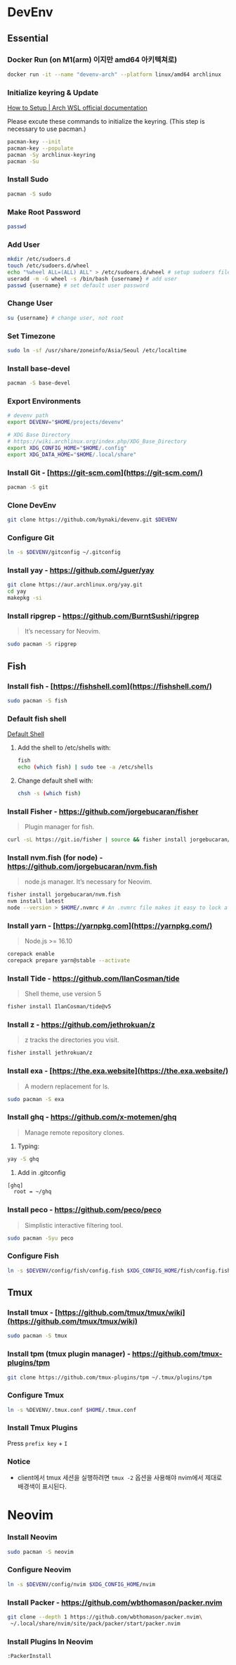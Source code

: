 # DevEnv


## Essential

### Docker Run (on M1(arm) 이지만 amd64 아키텍쳐로)

```bash
docker run -it --name "devenv-arch" --platform linux/amd64 archlinux
```

### **Initialize keyring & Update**

[How to Setup | Arch WSL official documentation](https://www.notion.so/How-to-Setup-Arch-WSL-official-documentation-a0e2b2f9edd74ca9bb619c518a745e36)

Please excute these commands to initialize the keyring. (This step is necessary to use pacman.)

```bash
pacman-key --init
pacman-key --populate
pacman -Sy archlinux-keyring
pacman -Su
```

### Install Sudo

```bash
pacman -S sudo
```

### Make Root Password

```bash
passwd
```

### Add User

```bash
mkdir /etc/sudoers.d
touch /etc/sudoers.d/wheel
echo "%wheel ALL=(ALL) ALL" > /etc/sudoers.d/wheel # setup sudoers file
useradd -m -G wheel -s /bin/bash {username} # add user
passwd {username} # set default user password
```

### Change User

```bash
su {username} # change user, not root
```

### Set Timezone

```bash
sudo ln -sf /usr/share/zoneinfo/Asia/Seoul /etc/localtime
```

### Install base-devel

```bash
pacman -S base-devel
```

### Export Environments

```bash
# devenv path
export DEVENV="$HOME/projects/devenv"

# XDG Base Directory
# https://wiki.archlinux.org/index.php/XDG_Base_Directory
export XDG_CONFIG_HOME="$HOME/.config"
export XDG_DATA_HOME="$HOME/.local/share"
```

### Install Git - [https://git-scm.com](https://git-scm.com/)

```bash
pacman -S git
```

### Clone DevEnv

```bash
git clone https://github.com/bynaki/devenv.git $DEVENV
```

### Configure Git

```bash
ln -s $DEVENV/gitconfig ~/.gitconfig
```

### Install yay - https://github.com/Jguer/yay

```bash
git clone https://aur.archlinux.org/yay.git
cd yay
makepkg -si
```

### Install ripgrep - https://github.com/BurntSushi/ripgrep

> It’s necessary for Neovim.
> 

```bash
sudo pacman -S ripgrep
```

## Fish

### Install fish - **[https://fishshell.com](https://fishshell.com/)**

```bash
sudo pacman -S fish
```

### Default fish shell

[Default Shell](https://www.notion.so/Default-Shell-6a4cbd1ad17e4f2f8f9e04f62bdbd108)

1. Add the shell to /etc/shells with:
    
    ```bash
    fish
    echo (which fish) | sudo tee -a /etc/shells
    ```
    
2. Change default shell with:
    
    ```bash
    chsh -s (which fish)
    ```
    

### Install Fisher - https://github.com/jorgebucaran/fisher

> Plugin manager for fish.
> 

```bash
curl -sL https://git.io/fisher | source && fisher install jorgebucaran/fisher
```

### Install nvm.fish (for node) - https://github.com/jorgebucaran/nvm.fish

> node.js manager. It’s necessary for Neovim.
> 

```bash
fisher install jorgebucaran/nvm.fish
nvm install latest
node --version > $HOME/.nvmrc # An .nvmrc file makes it easy to lock a specific version
```

### Install yarn - [https://yarnpkg.com](https://yarnpkg.com/)

> Node.js >= 16.10
> 

```bash
corepack enable
corepack prepare yarn@stable --activate
```

### Install Tide - https://github.com/IlanCosman/tide

> Shell theme, use version 5
> 

```bash
fisher install IlanCosman/tide@v5
```

### Install z - https://github.com/jethrokuan/z

> z tracks the directories you visit.
> 

```bash
fisher install jethrokuan/z
```

### Install exa - **[https://the.exa.website](https://the.exa.website/)**

> A  modern replacement for ls.
> 

```bash
sudo pacman -S exa
```

### Install ghq - https://github.com/x-motemen/ghq

> Manage remote repository clones.
> 
1. Typing:

```bash
yay -S ghq
```

1. Add in .gitconfig

```bash
[ghq]
  root = ~/ghq
```

### Install peco - https://github.com/peco/peco

> Simplistic interactive filtering tool.
> 

```bash
sudo pacman -Syu peco
```

### Configure Fish

```bash
ln -s $DEVENV/config/fish/config.fish $XDG_CONFIG_HOME/fish/config.fish
```

## Tmux

### Install tmux - [https://github.com/tmux/tmux/wiki](https://github.com/tmux/tmux/wiki)

```bash
sudo pacman -S tmux
```

### Install tpm (tmux plugin manager) - https://github.com/tmux-plugins/tpm

```bash
git clone https://github.com/tmux-plugins/tpm ~/.tmux/plugins/tpm
```

### Configure Tmux

```bash
ln -s %DEVENV/.tmux.conf $HOME/.tmux.conf
```

### Install Tmux Plugins

Press `prefix key` + `I`

### Notice

- client에서 tmux 세션을 실행하려면 `tmux -2` 옵션을 사용해야 nvim에서 제대로 배경색이 표시된다.

# Neovim

### Install Neovim

```bash
sudo pacman -S neovim
```

### Configure Neovim

```bash
ln -s $DEVENV/config/nvim $XDG_CONFIG_HOME/nvim
```

### Install Packer - https://github.com/wbthomason/packer.nvim

```bash
git clone --depth 1 https://github.com/wbthomason/packer.nvim\
 ~/.local/share/nvim/site/pack/packer/start/packer.nvim
```

### Install Plugins In Neovim

```bash
:PackerInstall
```
